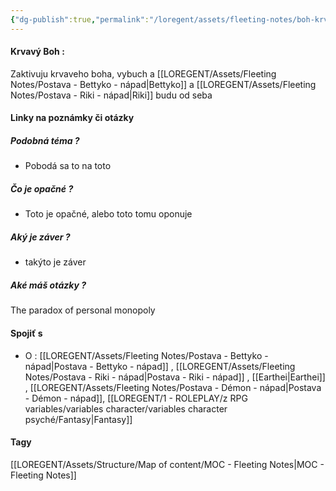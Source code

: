 ```yaml
---
{"dg-publish":true,"permalink":"/loregent/assets/fleeting-notes/boh-krvavy-napad/"}
---
```


#### Krvavý Boh : 
Zaktivuju krvaveho boha, vybuch a [[LOREGENT/Assets/Fleeting Notes/Postava - Bettyko - nápad\|Bettyko]] a [[LOREGENT/Assets/Fleeting Notes/Postava - Riki - nápad\|Riki]] budu od seba


<!--- ---------------------------------------------------------------------  -->

#### Linky na poznámky či otázky

##### Podobná téma ?
- Pobodá sa to na toto

##### Čo je opačné ?
- Toto je opačné, alebo toto tomu oponuje

##### Aký je záver ?
- takýto je záver
##### Aké máš otázky ?
The paradox of personal monopoly

#### Spojiť s
- O :  [[LOREGENT/Assets/Fleeting Notes/Postava - Bettyko - nápad\|Postava - Bettyko - nápad]] , [[LOREGENT/Assets/Fleeting Notes/Postava - Riki - nápad\|Postava - Riki - nápad]] , [[Earthei\|Earthei]] , [[LOREGENT/Assets/Fleeting Notes/Postava - Démon - nápad\|Postava - Démon - nápad]], [[LOREGENT/1 - ROLEPLAY/z RPG variables/variables character/variables character psyché/Fantasy\|Fantasy]]

#### Tagy
[[LOREGENT/Assets/Structure/Map of content/MOC - Fleeting Notes\|MOC - Fleeting Notes]]
